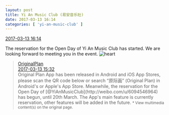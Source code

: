 ```yaml
---
layout: post
title: Yi An Music Club (易安音乐社)
date: 2017-03-13 16:14
categories: [ 'yi-an-music-club' ]
---
```


<div class="weibo-info">
  <a href="http://weibo.com/6094546964/EzBUqBXT8">2017-03-13 16:14</a>
</div>

The reservation for the Open Day of Yi An Music Club has started. We are looking forward to meeting you in the event. ![heart](http://img.t.sinajs.cn/t4/appstyle/expression/ext/normal/40/hearta_org.gif)

<!-- more -->

> <div class="weibo-post-name">
>   <a href="http://weibo.com/satosan">OriginalPlan</a>
> </div>
> <div class="weibo-info">
>   <a href="http://weibo.com/5626539553/EzBDtvScg">2017-03-13 15:32</a>
> </div>
> Original Plan App has been released in Android and iOS App Stores, please scan the QR code below or search “原际画” (Original Plan) in Android's or Apple's App Store. Meanwhile, the reservation for the Open Day of [@YiAnMusicClub](http://weibo.com/u/6094546964) has begun, until 20th March. The App's main feature is currently reservation, other features will be added in the future.  
> <small>* View multimedia content(s) on the original page.</small>
